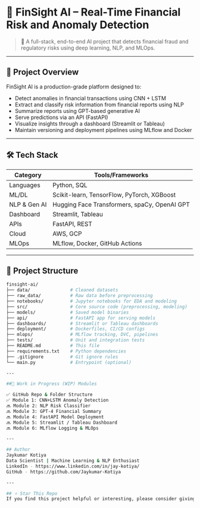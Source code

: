 # 🧠 FinSight AI – Real-Time Financial Risk and Anomaly Detection

> 🚀 A full-stack, end-to-end AI project that detects financial fraud and regulatory risks using deep learning, NLP, and MLOps.

---

## 📌 Project Overview

FinSight AI is a production-grade platform designed to:
- Detect anomalies in financial transactions using CNN + LSTM
- Extract and classify risk information from financial reports using NLP
- Summarize reports using GPT-based generative AI
- Serve predictions via an API (FastAPI)
- Visualize insights through a dashboard (Streamlit or Tableau)
- Maintain versioning and deployment pipelines using MLflow and Docker

---

## 🛠️ Tech Stack

| Category         | Tools/Frameworks                             |
|------------------|-----------------------------------------------|
| Languages        | Python, SQL                                   |
| ML/DL            | Scikit-learn, TensorFlow, PyTorch, XGBoost    |
| NLP & Gen AI     | Hugging Face Transformers, spaCy, OpenAI GPT  |
| Dashboard        | Streamlit, Tableau                            |
| APIs             | FastAPI, REST                                 |
| Cloud            | AWS, GCP                                      |
| MLOps            | MLflow, Docker, GitHub Actions                |

---

## 📁 Project Structure

```bash
finsight-ai/
├── data/               # Cleaned datasets
├── raw_data/           # Raw data before preprocessing
├── notebooks/          # Jupyter notebooks for EDA and modeling
├── src/                # Core source code (preprocessing, modeling)
├── models/             # Saved model binaries
├── api/                # FastAPI app for serving models
├── dashboards/         # Streamlit or Tableau dashboards
├── deployment/         # Dockerfiles, CI/CD configs
├── mlops/              # MLflow tracking, DVC, pipelines
├── tests/              # Unit and integration tests
├── README.md           # This file
├── requirements.txt    # Python dependencies
├── .gitignore          # Git ignore rules
└── main.py             # Entrypoint (optional)

---

##🧪 Work in Progress (WIP) Modules

✅ GitHub Repo & Folder Structure
✅ Module 1: CNN+LSTM Anomaly Detection
🔜 Module 2: NLP Risk Classifier
🔜 Module 3: GPT-4 Financial Summary
🔜 Module 4: FastAPI Model Deployment
🔜 Module 5: Streamlit / Tableau Dashboard
🔜 Module 6: MLflow Logging & MLOps

---

## Author
Jaykumar Kotiya
Data Scientist | Machine Learning & NLP Enthusiast
LinkedIn - https://www.linkedin.com/in/jay-kotiya/
GitHub - https://github.com/Jaykumar-Kotiya

---

## ⭐ Star This Repo
If you find this project helpful or interesting, please consider giving it a ⭐ on GitHub! It helps others discover it.
